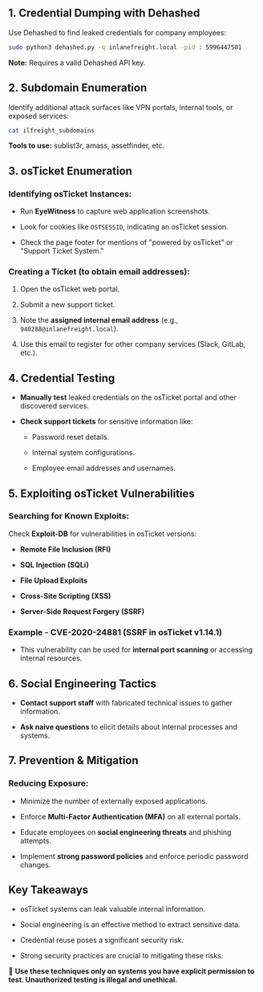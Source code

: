 ## 1. Credential Dumping with Dehashed

Use Dehashed to find leaked credentials for company employees:

```bash
sudo python3 dehashed.py -q inlanefreight.local -pid : 5996447501
```

**Note:** Requires a valid Dehashed API key.

## 2. Subdomain Enumeration

Identify additional attack surfaces like VPN portals, internal tools, or exposed services:

```bash
cat ilfreight_subdomains
```

**Tools to use:** sublist3r, amass, assetfinder, etc.

## 3. osTicket Enumeration

### Identifying osTicket Instances:

- Run **EyeWitness** to capture web application screenshots.
    
- Look for cookies like `OSTSESSID`, indicating an osTicket session.
    
- Check the page footer for mentions of "powered by osTicket" or "Support Ticket System."
    

### Creating a Ticket (to obtain email addresses):

1. Open the osTicket web portal.
    
2. Submit a new support ticket.
    
3. Note the **assigned internal email address** (e.g., `940288@inlanefreight.local`).
    
4. Use this email to register for other company services (Slack, GitLab, etc.).
    

## 4. Credential Testing

- **Manually test** leaked credentials on the osTicket portal and other discovered services.
    
- **Check support tickets** for sensitive information like:
    
    - Password reset details.
        
    - Internal system configurations.
        
    - Employee email addresses and usernames.
        

## 5. Exploiting osTicket Vulnerabilities

### Searching for Known Exploits:

Check **Exploit-DB** for vulnerabilities in osTicket versions:

- **Remote File Inclusion (RFI)**
    
- **SQL Injection (SQLi)**
    
- **File Upload Exploits**
    
- **Cross-Site Scripting (XSS)**
    
- **Server-Side Request Forgery (SSRF)**
    

### Example - CVE-2020-24881 (SSRF in osTicket v1.14.1)

- This vulnerability can be used for **internal port scanning** or accessing internal resources.
    

## 6. Social Engineering Tactics

- **Contact support staff** with fabricated technical issues to gather information.
    
- **Ask naive questions** to elicit details about internal processes and systems.
    

## 7. Prevention & Mitigation

### Reducing Exposure:

- Minimize the number of externally exposed applications.
    
- Enforce **Multi-Factor Authentication (MFA)** on all external portals.
    
- Educate employees on **social engineering threats** and phishing attempts.
    
- Implement **strong password policies** and enforce periodic password changes.
    

## Key Takeaways

- osTicket systems can leak valuable internal information.
    
- Social engineering is an effective method to extract sensitive data.
    
- Credential reuse poses a significant security risk.
    
- Strong security practices are crucial to mitigating these risks.
    

🚨 **Use these techniques only on systems you have explicit permission to test. Unauthorized testing is illegal and unethical.**